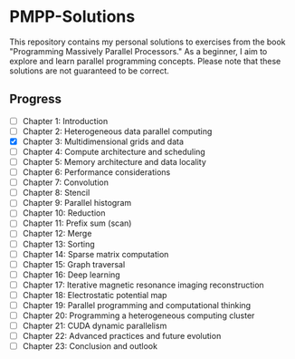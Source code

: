 # PMPP-Solutions
This repository contains my personal solutions to exercises from the book 
"Programming Massively Parallel Processors." 
As a beginner, I aim to explore and learn parallel programming concepts. 
Please note that these solutions are not guaranteed to be correct.

## Progress
- [ ] Chapter 1: Introduction
- [ ] Chapter 2: Heterogeneous data parallel computing
- [x] Chapter 3: Multidimensional grids and data
- [ ] Chapter 4: Compute architecture and scheduling
- [ ] Chapter 5: Memory architecture and data locality
- [ ] Chapter 6: Performance considerations
- [ ] Chapter 7: Convolution
- [ ] Chapter 8: Stencil
- [ ] Chapter 9: Parallel histogram
- [ ] Chapter 10: Reduction
- [ ] Chapter 11: Prefix sum (scan)
- [ ] Chapter 12: Merge
- [ ] Chapter 13: Sorting
- [ ] Chapter 14: Sparse matrix computation
- [ ] Chapter 15: Graph traversal
- [ ] Chapter 16: Deep learning
- [ ] Chapter 17: Iterative magnetic resonance imaging reconstruction
- [ ] Chapter 18: Electrostatic potential map
- [ ] Chapter 19: Parallel programming and computational thinking
- [ ] Chapter 20: Programming a heterogeneous computing cluster
- [ ] Chapter 21: CUDA dynamic parallelism
- [ ] Chapter 22: Advanced practices and future evolution
- [ ] Chapter 23: Conclusion and outlook
